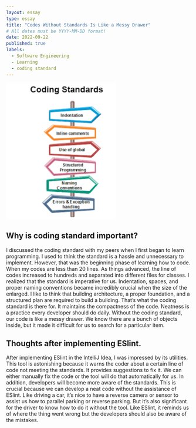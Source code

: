 ```yaml
---
layout: essay
type: essay
title: "Codes Without Standards Is Like a Messy Drawer"
# All dates must be YYYY-MM-DD format!
date: 2022-09-22
published: true
labels:
  - Software Engineering
  - Learning
  - coding standard
---
```


<img width="300px" class="rounded float-start pe-4" src="../img/standard.png">

## Why is coding standard important? 
I discussed the coding standard with my peers when I first began to learn programming. I used to think the standard is a hassle and unnecessary to implement. 
However, that was the beginning phase of learning how to code. When my codes are less than 20 lines. As things advanced, the line of codes increased to hundreds and separated into different files for classes. 
I realized that the standard is imperative for us. Indentation, spaces, and proper naming conventions became incredibly crucial when the size of the enlarged. 
I like to think that building architecture, a proper foundation, and a structured plan are required to build a building. That’s what the coding standard is there for. 
It maintains the compactness of the code. Neatness is a practice every developer should do daily. Without the coding standard, our code is like a messy drawer. 
We know there are a bunch of objects inside, but it made it difficult for us to search for a particular item.  

## Thoughts after implementing ESlint.  
After implementing ESlint in the IntelliJ Idea, I was impressed by its utilities. This tool is astonishing because it warns the coder about a certain line of code not meeting the standards. It provides suggestions to fix it. We can either manually fix the code or the tool will do that automatically for us. In addition, developers will become more aware of the standards. This is crucial because we can develop a neat code without the assistance of ESlint. Like driving a car, it’s nice to have a reverse camera or sensor to assist us how to parallel parking or reverse parking. But it’s also significant for the driver to know how to do it without the tool. Like ESlint, it reminds us of where the thing went wrong but the developers should also be aware of the mistakes. 
